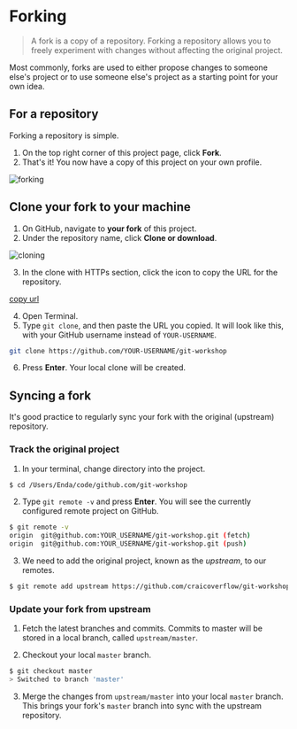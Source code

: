 # Forking

> A fork is a copy of a repository. Forking a repository allows you to freely experiment with changes without affecting the original project.

Most commonly, forks are used to either propose changes to someone else's project or to use someone else's project as a starting point for your own idea.

## For a repository

Forking a repository is simple.

1. On the top right corner of this project page, click **Fork**.
2. That's it! You now have a copy of this project on your own profile.

![forking](https://help.github.com/assets/images/help/repository/fork_button.jpg)

## Clone your fork to your machine

1. On GitHub, navigate to **your fork** of this project.
2. Under the repository name, click **Clone or download**.

![cloning](https://help.github.com/assets/images/help/repository/clone-repo-clone-url-button.png)

3. In the clone with HTTPs section, click the icon to copy the URL for the repository.

[copy url](https://help.github.com/assets/images/help/repository/https-url-clone.png)

4. Open Terminal.
5. Type `git clone`, and then paste the URL you copied. It will look like this, with your GitHub username instead of `YOUR-USERNAME`.

```sh
git clone https://github.com/YOUR-USERNAME/git-workshop
```

6. Press **Enter**. Your local clone will be created.

## Syncing a fork

It's good practice to regularly sync your fork with the original (upstream) repository.

### Track the original project

1. In your terminal, change directory into the project.

```sh
$ cd /Users/Enda/code/github.com/git-workshop
```

2. Type `git remote -v` and press **Enter**. You will see the currently configured remote project on GitHub.

```sh
$ git remote -v
origin  git@github.com:YOUR_USERNAME/git-workshop.git (fetch)
origin  git@github.com:YOUR_USERNAME/git-workshop.git (push)
```

3. We need to add the original project, known as the *upstream*, to our remotes.

```sh
$ git remote add upstream https://github.com/craicoverflow/git-workshop.git
```

### Update your fork from upstream

1. Fetch the latest branches and commits. Commits to master will be stored in a local branch, called `upstream/master`.

2. Checkout your local `master` branch.

```sh
$ git checkout master
> Switched to branch 'master'
```

3. Merge the changes from `upstream/master` into your local `master` branch. This brings your fork's `master` branch into sync with the upstream repository.